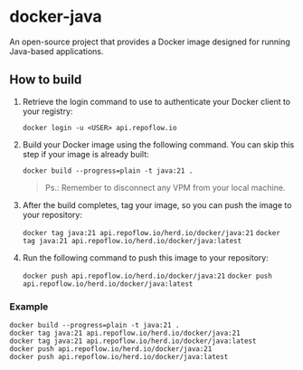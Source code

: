 # docker-java

An open-source project that provides a Docker image designed for running Java-based applications.

## How to build

1. Retrieve the login command to use to authenticate your Docker client to your registry:

   `docker login -u <USER> api.repoflow.io`

2. Build your Docker image using the following command. You can skip this step if your image is already built:

   `docker build --progress=plain -t java:21 .`

   > Ps.: Remember to disconnect any VPM from your local machine.

3. After the build completes, tag your image, so you can push the image to your repository:

   `docker tag java:21 api.repoflow.io/herd.io/docker/java:21`
   `docker tag java:21 api.repoflow.io/herd.io/docker/java:latest`

4. Run the following command to push this image to your repository:

   `docker push api.repoflow.io/herd.io/docker/java:21`
   `docker push api.repoflow.io/herd.io/docker/java:latest`

### Example

   ```
   docker build --progress=plain -t java:21 .
   docker tag java:21 api.repoflow.io/herd.io/docker/java:21
   docker tag java:21 api.repoflow.io/herd.io/docker/java:latest
   docker push api.repoflow.io/herd.io/docker/java:21
   docker push api.repoflow.io/herd.io/docker/java:latest
   ```

